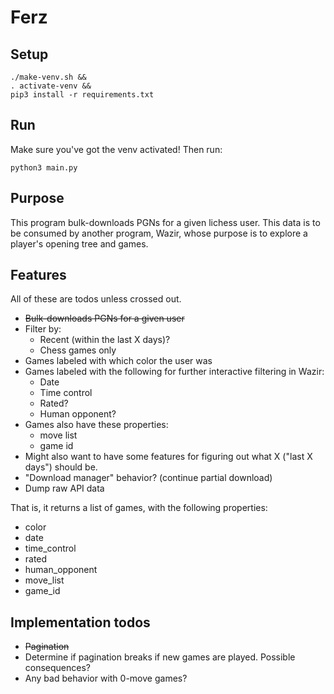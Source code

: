 # Ferz

## Setup

```
./make-venv.sh &&
. activate-venv &&
pip3 install -r requirements.txt
```

## Run

Make sure you've got the venv activated! Then run:

```
python3 main.py
```

## Purpose

This program bulk-downloads PGNs for a given lichess user. This data is to be
consumed by another program, Wazir, whose purpose is to explore a player's
opening tree and games.

## Features

All of these are todos unless crossed out.

- ~~Bulk-downloads PGNs for a given user~~
- Filter by:
  - Recent (within the last X days)?
  - Chess games only
- Games labeled with which color the user was
- Games labeled with the following for further interactive filtering in Wazir:
  - Date
  - Time control
  - Rated?
  - Human opponent?
- Games also have these properties:
  - move list
  - game id
- Might also want to have some features for figuring out what X ("last X days") should be.
- "Download manager" behavior? (continue partial download)
- Dump raw API data

That is, it returns a list of games, with the following properties:

- color
- date
- time\_control
- rated
- human\_opponent
- move\_list
- game\_id

## Implementation todos

- ~~Pagination~~
- Determine if pagination breaks if new games are played. Possible consequences?
- Any bad behavior with 0-move games?
